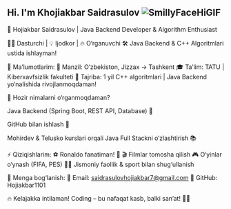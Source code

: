 ## Hi. I'm Khojiakbar Saidrasulov ![SmillyFaceHiGIF](https://github.com/user-attachments/assets/17079402-deb1-4624-957a-4b31a8399825)
🚀 Hojiakbar Saidrasulov | Java Backend Developer & Algorithm Enthusiast

👨‍💻 Dasturchi | 💡 Ijodkor | 🔥 O‘rganuvchi
🛠 Java Backend & C++ Algoritmlari ustida ishlayman!

🎯 Ma’lumotlarim:
📍 Manzil: O‘zbekiston, Jizzax → Tashkent
🎓 Ta’lim: TATU | Kiberxavfsizlik fakulteti
📅 Tajriba: 1 yil C++ algoritmlari | Java Backend yo‘nalishida rivojlanmoqdaman!

🌱 Hozir nimalarni o‘rganmoqdaman?

Java Backend (Spring Boot, REST API, Database) 💾

GitHub bilan ishlash 🚀

Mohirdev & Telusko kurslari orqali Java Full Stackni o‘zlashtirish 📚

⚡ Qiziqishlarim:
⚽ Ronaldo fanatiman! 🐐
🎬 Filmlar tomosha qilish
🎮 O‘yinlar o‘ynash (FIFA, PES)
🏃‍♂️ Jismoniy faollik & sport bilan shug‘ullanish

📩 Menga bog‘lanish:
📧 Email: saidrasulovhojiakbar7@gmail.com
📌 GitHub: Hojiakbar1101

🔥 Kelajakka intilaman! Coding – bu nafaqat kasb, balki san’at! 🎨🚀

<!--
**Hojiakbar1101/Hojiakbar1101** is a ✨ _special_ ✨ repository because its `README.md` (this file) appears on your GitHub profile.

Here are some ideas to get you started:

- 🔭 I’m currently working on ...
- 🌱 I’m currently learning ...
- 👯 I’m looking to collaborate on ...
- 🤔 I’m looking for help with ...
- 💬 Ask me about ...
- 📫 How to reach me: ...
- 😄 Pronouns: ...
- ⚡ Fun fact: ...
-->
